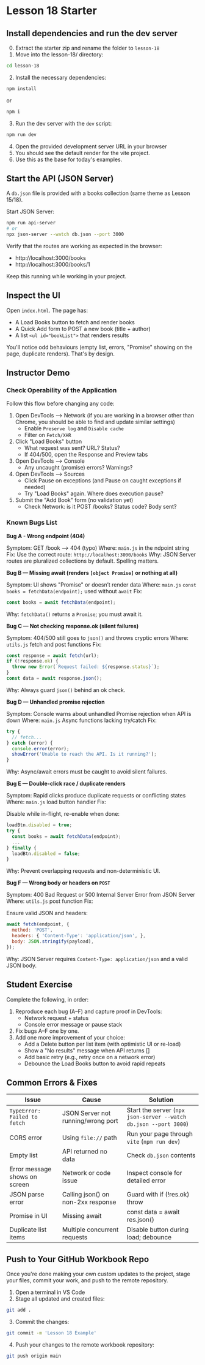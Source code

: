 # Lesson 18 Starter

## Install dependencies and run the dev server

0. Extract the starter zip and rename the folder to `lesson-18`
1. Move into the lesson-18/ directory:
```sh
cd lesson-18
```
2. Install the necessary dependencies:
```sh
npm install
```
or
```sh
npm i
```
3. Run the dev server with the `dev` script:
```sh
npm run dev
```
4. Open the provided development server URL in your browser
5. You should see the default render for the vite project.
6. Use this as the base for today's examples.

## Start the API (JSON Server)

A `db.json` file is provided with a books collection (same theme as Lesson 15/18).

Start JSON Server:

```sh
npm run api-server
# or
npx json-server --watch db.json --port 3000
```

Verify that the routes are working as expected in the browser:
- http://localhost:3000/books
- http://localhost:3000/books/1

Keep this running while working in your project.

## Inspect the UI

Open `index.html`. The page has:
- A Load Books button to fetch and render books
- A Quick Add form to POST a new book (title + author)
- A list `<ul id="bookList">` that renders results

You'll notice odd behaviours (empty list, errors, "Promise" showing on the page, duplicate renders). That's by design.

## Instructor Demo

### Check Operability of the Application

Follow this flow before changing any code:
1. Open DevTools --> Network (if you are working in a browser other than Chrome, you should be able to find and update similar settings)
    - Enable `Preserve log` and `Disable cache`
    - Filter on `Fetch/XHR`
1. Click "Load Books" button
    - What request was sent? URL? Status?
    - If 404/500, open the Response and Preview tabs
1. Open DevTools --> Console
    - Any uncaught (promise) errors? Warnings?
1. Open DevTools --> Sources
    - Click Pause on exceptions (and Pause on caught exceptions if needed)
    - Try "Load Books" again. Where does execution pause?
1. Submit the "Add Book" form (no validation yet)
    - Check Network: is it POST /books? Status code? Body sent?

### Known Bugs List

**Bug A - Wrong endpoint (404)**

Symptom: GET /book --> 404 (typo)
Where: `main.js` in the ndpoint string
Fix: Use the correct route: `http://localhost:3000/books`
Why: JSON Server routes are pluralized collections by default. Spelling matters.

**Bug B — Missing await (renders `[object Promise]` or nothing at all)**

Symptom: UI shows "Promise" or doesn’t render data
Where: `main.js` `const books = fetchData(endpoint);` used without `await`
Fix:

```js
const books = await fetchData(endpoint);
```

Why: `fetchData()` returns a `Promise`; you must await it.

**Bug C — Not checking response.ok (silent failures)**

Symptom: 404/500 still goes to `json()` and throws cryptic errors
Where: `utils.js` fetch and post functions
Fix:

```js
const response = await fetch(url);
if (!response.ok) {
  throw new Error(`Request failed: ${response.status}`);
}
const data = await response.json();
```

Why: Always guard `json()` behind an ok check.

**Bug D — Unhandled promise rejection**

Symptom: Console warns about unhandled Promise rejection when API is down
Where: `main.js` Async functions lacking try/catch
Fix:

```js
try {
  // fetch...
} catch (error) {
  console.error(error);
  showError('Unable to reach the API. Is it running?');
}
```
Why: Async/await errors must be caught to avoid silent failures.

**Bug E — Double-click race / duplicate renders**

Symptom: Rapid clicks produce duplicate requests or conflicting states
Where: `main.js` load button handler
Fix:

Disable while in-flight, re-enable when done:

```js
loadBtn.disabled = true;
try {
  const books = await fetchData(endpoint);
  ...
} finally {
  loadBtn.disabled = false;
}
```

Why: Prevent overlapping requests and non-deterministic UI.

**Bug F — Wrong body or headers on `POST`**

Symptom: 400 Bad Request or 500 Internal Server Error from JSON Server
Where: `utils.js` post function
Fix:

Ensure valid JSON and headers:

```js
await fetch(endpoint, {
  method: 'POST',
  headers: { 'Content-Type': 'application/json', },
  body: JSON.stringify(payload),
});
```
Why: JSON Server requires `Content-Type: application/json` and a valid JSON body.

## Student Exercise

Complete the following, in order:
1. Reproduce each bug (A–F) and capture proof in DevTools:
    - Network request + status
    - Console error message or pause stack
1. Fix bugs A–F one by one.
1. Add one more improvement of your choice:
    - Add a Delete button per list item (with optimistic UI or re-load)
    - Show a "No results" message when API returns []
    - Add basic retry (e.g., retry once on a network error)
    - Debounce the Load Books button to avoid rapid repeats

## Common Errors & Fixes

| Issue | Cause | Solution |
|-------|--------|-----------|
| `TypeError: Failed to fetch` | JSON Server not running/wrong port| Start the server (`npx json-server --watch db.json --port 3000`) |
| CORS error | Using `file://` path | Run your page through `vite` (`npm run dev`) |
| Empty list | API returned no data | Check `db.json` contents |
| Error message shows on screen | Network or code issue | Inspect console for detailed error |
|JSON parse error|Calling json() on non-2xx response|Guard with if (!res.ok) throw|
|Promise in UI|Missing await|const data = await res.json()|
|Duplicate list items|Multiple concurrent requests|Disable button during load; debounce|

## Push to Your GitHub Workbook Repo

Once you're done making your own custom updates to the project, stage your files, commit your work, and push to the remote repository.

1. Open a terminal in VS Code
2. Stage all updated and created files:
```sh
git add .
```
3. Commit the changes:
```sh
git commit -m 'Lesson 18 Example'
```
4. Push your changes to the remote workbook repository: 
```sh
git push origin main
```